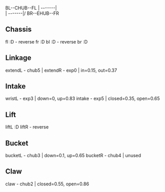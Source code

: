 BL--CHUB--FL
| -------|\
| -------|/
BR--EHUB--FR

## Chassis
fl :D - reverse
fr :D
bl :D - reverse
br :D
## Linkage
extendL - chub5 | 
extendR - exp0 | in=0.15, out=0.37
## Intake
wristL - exp3 | down=0, up=0.83
intake - exp5 | closed=0.35, open=0.65
## Lift
liftL :D
liftR - reverse
## Bucket
bucketL - chub3 | down=0.1, up=0.65
bucketR - chub4 | unused
## Claw
claw - chub2 | closed=0.55, open=0.86